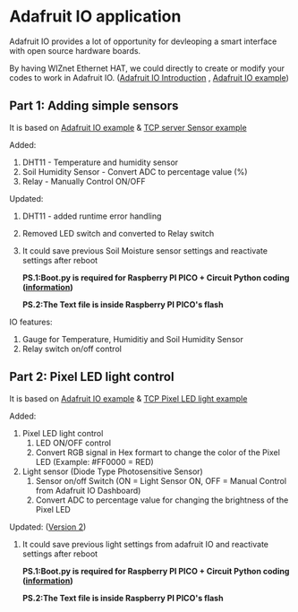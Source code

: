 # Adafruit IO application 
Adafruit IO provides a lot of opportunity for devleoping a smart interface with open source hardware boards.

By having WIZnet Ethernet HAT, we could directly to create or modify your codes to work in Adafruit IO. ([Adafruit IO Introduction][link-adafruit_io_wiznet] , [Adafruit IO example][link-adafruit_io_wiznet_example])

## Part 1: Adding simple sensors
It is based on [Adafruit IO example][link-adafruit_io_wiznet_example] & [TCP server Sensor example][link- TCP server sensor/control]

Added:
1. DHT11 - Temperature and humidity sensor
2. Soil Humidity Sensor - Convert ADC to percentage value (%)
3. Relay - Manually Control ON/OFF

Updated:
1. DHT11 - added runtime error handling 
2. Removed LED switch and converted to Relay switch
3. It could save previous Soil Moisture sensor settings and reactivate settings after reboot
      
      **PS.1:Boot.py is required for Raspberry PI PICO + Circuit Python coding ([information][link - boot.py])**
      
      **PS.2:The Text file is inside Raspberry PI PICO's flash**

IO features:
1. Gauge for Temperature, Humiditiy and Soil Humidity Sensor
2. Relay switch on/off control

## Part 2: Pixel LED light control
It is based on [Adafruit IO example][link-adafruit_io_wiznet_example] & [TCP Pixel LED light example][link- TCP pixel]

Added:
1. Pixel LED light control 
      1. LED ON/OFF control
      2. Convert RGB signal in Hex formart to change the color of the Pixel LED (Example: #FF0000 = RED)
2. Light sensor (Diode Type Photosensitive Sensor)
      1. Sensor on/off Switch (ON = Light Sensor ON, OFF = Manual Control from Adafruit IO Dashboard)
      2. Convert ADC to percentage value for changing the brightness of the Pixel LED

Updated: ([Version 2][link-adafruit io previous record])
1. It could save previous light settings from adafruit IO and reactivate settings after reboot
      
      **PS.1:Boot.py is required for Raspberry PI PICO + Circuit Python coding ([information][link - boot.py])**
      
      **PS.2:The Text file is inside Raspberry PI PICO's flash**


[link-adafruit_io_wiznet_example]:https://github.com/Wiznet/RP2040-HAT-CircuitPython/tree/master/examples/Adafruit_IO
[link-adafruit_io_wiznet]:https://github.com/Wiznet/RP2040-HAT-CircuitPython/blob/master/examples/Adafruit_IO/Getting%20Start%20Adafruit%20IO.md
[link- TCP server sensor/control]: https://github.com/ronpang/WIZnet-HK_Ron/blob/main/TCP/TCP%20server%20(DHT11%2C%20led%2C%20soil%20sensor).py
[link- TCP pixel]: https://github.com/ronpang/WIZnet-HK_Ron/blob/main/TCP/TCP%20server%20(Neopixel%20light%20control).py
[link-adafruit io previous record]:https://github.com/ronpang/WIZnet-HK_Ron/blob/main/Adafruit%20io/Adafruit%20io%20(Neopixel%20light%20control)%20%2B%20previous%20record.py
[link - boot.py]:https://learn.adafruit.com/getting-started-with-raspberry-pi-pico-circuitpython/data-logger
